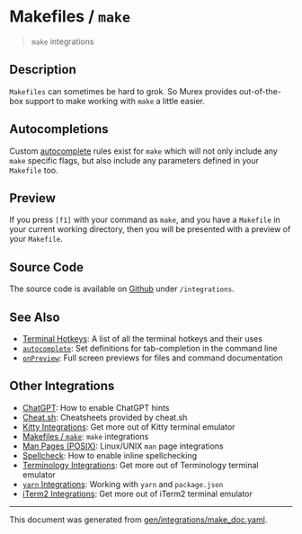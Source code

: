 # Makefiles / `make`

> `make` integrations

## Description

`Makefiles` can sometimes be hard to grok. So Murex provides out-of-the-box
support to make working with `make` a little easier.

## Autocompletions

Custom [autocomplete](/docs/commands/autocomplete.md) rules exist for `make` which will
not only include any `make` specific flags, but also include any parameters
defined in your `Makefile` too.

## Preview

If you press `[f1]` with your command as `make`, and you have a `Makefile` in
your current working directory, then you will be presented with a preview of
your `Makefile`.

## Source Code

The source code is available on [Github](https://github.com/lmorg/murex/blob/master/integrations/make_posix.mx)
under `/integrations`.

## See Also

* [Terminal Hotkeys](../user-guide/terminal-keys.md):
  A list of all the terminal hotkeys and their uses
* [`autocomplete`](../commands/autocomplete.md):
  Set definitions for tab-completion in the command line
* [`onPreview`](../events/onpreview.md):
  Full screen previews for files and command documentation

## Other Integrations

* [ChatGPT](../integrations/chatgpt.md):
  How to enable ChatGPT hints
* [Cheat.sh](../integrations/cheatsh.md):
  Cheatsheets provided by cheat.sh
* [Kitty Integrations](../integrations/kitty.md):
  Get more out of Kitty terminal emulator
* [Makefiles / `make`](../integrations/make.md):
  `make` integrations
* [Man Pages (POSIX)](../integrations/man-pages.md):
  Linux/UNIX `man` page integrations
* [Spellcheck](../integrations/spellcheck.md):
  How to enable inline spellchecking
* [Terminology Integrations](../integrations/terminology.md):
  Get more out of Terminology terminal emulator
* [`yarn` Integrations](../integrations/yarn.md):
  Working with `yarn` and `package.json`
* [iTerm2 Integrations](../integrations/iterm2.md):
  Get more out of iTerm2 terminal emulator


<hr/>

This document was generated from [gen/integrations/make_doc.yaml](https://github.com/lmorg/murex/blob/master/gen/integrations/make_doc.yaml).
